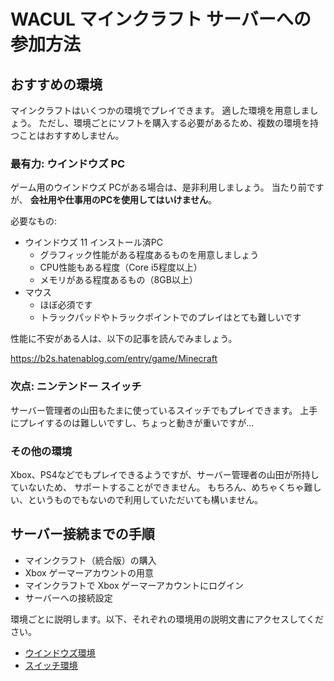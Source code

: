 # WACUL マインクラフト サーバーへの参加方法

## おすすめの環境

マインクラフトはいくつかの環境でプレイできます。
適した環境を用意しましょう。
ただし、環境ごとにソフトを購入する必要があるため、複数の環境を持つことはおすすめしません。

### 最有力: ウインドウズ PC

ゲーム用のウインドウズ PCがある場合は、是非利用しましょう。
当たり前ですが、 **会社用や仕事用のPCを使用してはいけません**。

必要なもの:

- ウインドウズ 11 インストール済PC
    - グラフィック性能がある程度あるものを用意しましょう
    - CPU性能もある程度（Core i5程度以上）
    - メモリがある程度あるもの（8GB以上）
- マウス
    - ほぼ必須です
    - トラックパッドやトラックポイントでのプレイはとても難しいです

性能に不安がある人は、以下の記事を読んでみましょう。

https://b2s.hatenablog.com/entry/game/Minecraft

### 次点: ニンテンドー スイッチ

サーバー管理者の山田もたまに使っているスイッチでもプレイできます。
上手にプレイするのは難しいですし、ちょっと動きが重いですが…

### その他の環境

Xbox、PS4などでもプレイできるようですが、サーバー管理者の山田が所持していないため、
サポートすることができません。
もちろん、めちゃくちゃ難しい、というものでもないので利用していただいても構いません。

## サーバー接続までの手順

- マインクラフト（統合版）の購入
- Xbox ゲーマーアカウントの用意
- マインクラフトで Xbox ゲーマーアカウントにログイン
- サーバーへの接続設定

環境ごとに説明します。以下、それぞれの環境用の説明文書にアクセスしてください。

- [ウインドウズ環境](./mc-wacul-entry-windows)
- [スイッチ環境](./mc-wacul-entry-switch)
